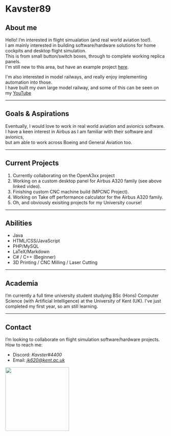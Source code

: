 # Kavster89

## About me

Hello! I’m interested in flight simualation (and real world aviation too!).  
I am mainly interested in building software/hardware solutions for home cockpits and desktop flight simulation.  
This is from small button/switch boxes, through to complete working replica panels.  
I'm still new to this area, but have an example project [here](https://youtu.be/HxthydQtna8).

I'm also interested in model railways, and really enjoy implementing automation into those.  
I have built my own large model railway, and some of this can be seen on my [YouTube](https://www.youtube.com/TonyDocksStation)

---

## Goals & Aspirations 

Eventually, I would love to work in real world aviation and avionics software.  
I have a keen interest in Airbus as I am familiar with their software and avionics,  
but am able to work across Boeing and General Aviation too.

---

## Current Projects

<ol>
<li>Currently collaborating on the OpenA3xx project</li>
<li>Working on a custom desktop panel for Airbus A320 family (see above linked video).</li>
<li>Finishing custom CNC machine build (MPCNC Project).</li>
<li>Working on Take off performance calculator for the Airbus A320 family.</li>
<li>Oh, and obviously exisiting projects for my University course!</li>
</ol>

---

## Abilities

<ul>
<li>Java</li>
<li>HTML/CSS/JavaScript</li>
<li>PHP/MySQL</li>
<li>LaTeX/Markdown</li>
<li>C# / C++ (Beginner)</li>
<li>3D Printing / CNC Milling / Laser Cutting</li>
</ul>

---

## Academia

I’m currently a full time university student studying BSc (Hons) Computer Science (with Artificial Intelligence) at the University of Kent (UK).  I've just completed my first year, so am still learning.

---

## Contact

I’m looking to collaborate on flight simulation software/hardware projects.  
How to reach me:  

- Discord: <em>Kavster#4400</em>
- Email: <em>jk620@kent.ac.uk</em>

<img src="https://static-cdn.jtvnw.net/jtv_user_pictures/551ad525-3325-4c21-a1e0-aa62a958f96b-profile_image-300x300.png" width="200" />
